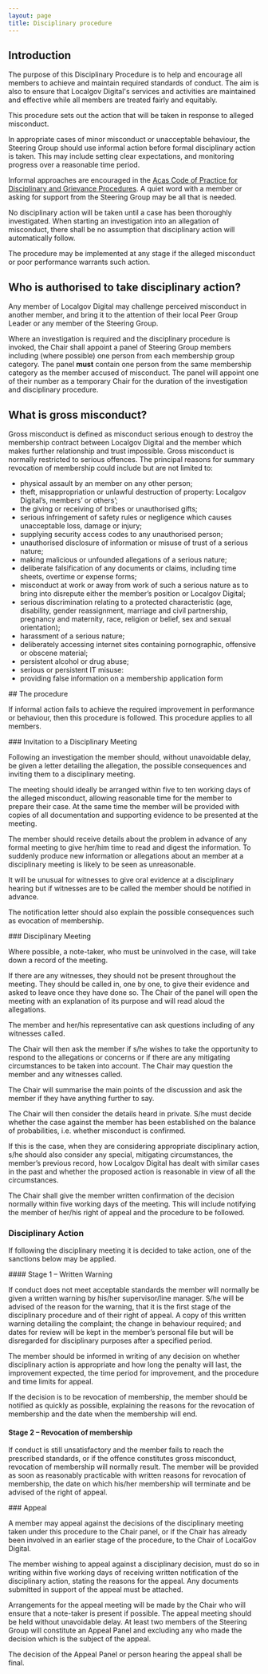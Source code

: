 ```yaml
---
layout: page
title: Disciplinary procedure
---
```


## Introduction

The purpose of this Disciplinary Procedure is to help and encourage all members to achieve and maintain required standards of conduct. The aim is also to ensure that Localgov Digital's services and activities are maintained and effective while all members are treated fairly and equitably.

This procedure sets out the action that will be taken in response to alleged misconduct.

In appropriate cases of minor misconduct or unacceptable behaviour, the Steering Group should use informal action before formal disciplinary action is taken. This may include setting clear expectations, and monitoring progress over a reasonable time period.

Informal approaches are encouraged in the [Acas Code of Practice for Disciplinary and Grievance Procedures](http://www.acas.org.uk/dgcode2009). A quiet word with a member or asking for support from the Steering Group may be all that is needed.

No disciplinary action will be taken until a case has been thoroughly investigated. When starting an investigation into an allegation of misconduct, there shall be no assumption that disciplinary action will automatically follow.

The procedure may be implemented at any stage if the alleged misconduct or poor performance warrants such action.

## Who is authorised to take disciplinary action?

Any member of Localgov Digital may challenge perceived misconduct in another member, and bring it to the attention of their local Peer Group Leader or any member of the Steering Group.

Where an investigation is required and the disciplinary procedure is invoked, the Chair shall appoint a panel of Steering Group members including (where possible) one person from each membership group category. The panel **must** contain one person from the same membership category as the member accused of misconduct. The panel will appoint one of their number as a temporary Chair for the duration of the investigation and disciplinary procedure.

## What is gross misconduct?

Gross misconduct is defined as misconduct serious enough to destroy the membership contract between Localgov Digital and the member which makes further relationship and trust impossible. Gross misconduct is normally restricted to serious offences. The principal reasons for summary revocation of membership could include but are not limited to:

- physical assault by an member on any other person;
- theft, misappropriation or unlawful destruction of property: Localgov Digital’s, members’ or others’;
- the giving or receiving of bribes or unauthorised gifts;
- serious infringement of safety rules or negligence which causes unacceptable loss, damage or injury;
- supplying security access codes to any unauthorised person;
- unauthorised disclosure of information or misuse of trust of a serious nature;
- making malicious or unfounded allegations of a serious nature;
- deliberate falsification of any documents or claims, including time sheets, overtime or expense forms;
- misconduct at work or away from work of such a serious nature as to bring into disrepute either the member’s position or Localgov Digital;
- serious discrimination relating to a protected characteristic (age, disability, gender reassignment, marriage and civil partnership, pregnancy and maternity, race, religion or belief, sex and sexual orientation);
- harassment of a serious nature;
- deliberately accessing internet sites containing pornographic, offensive or obscene material;
- persistent alcohol or drug abuse;
- serious or persistent IT misuse:
- providing false information on a membership application form

## The procedure

If informal action fails to achieve the required improvement in performance or behaviour, then this procedure is followed. This procedure applies to all members.

### Invitation to a Disciplinary Meeting

Following an investigation the member should, without unavoidable delay, be given a letter detailing the allegation, the possible consequences and inviting them to a disciplinary meeting.

The meeting should ideally be arranged within five to ten working days of the alleged misconduct, allowing reasonable time for the member to prepare their case. At the same time the member will be provided with copies of all documentation and supporting evidence to be presented at the meeting.

The member should receive details about the problem in advance of any formal meeting to give her/him time to read and digest the information. To suddenly produce new information or allegations about an member at a disciplinary meeting is likely to be seen as unreasonable.

It will be unusual for witnesses to give oral evidence at a disciplinary hearing but if witnesses are to be called the member should be notified in advance.

The notification letter should also explain the possible consequences such as evocation of membership.

### Disciplinary Meeting

Where possible, a note-taker, who must be uninvolved in the case, will take down a record of the meeting.

If there are any witnesses, they should not be present throughout the meeting. They should be called in, one by one, to give their evidence and asked to leave once they have done so. The Chair of the panel will open the meeting with an explanation of its purpose and will read aloud the allegations.

The member and her/his representative can ask questions including of any witnesses called.

The Chair will then ask the member if s/he wishes to take the opportunity to respond to the allegations or concerns or if there are any mitigating circumstances to be taken into account. The Chair may question the member and any witnesses called.

The Chair will summarise the main points of the discussion and ask the member if they have anything further to say.

The Chair will then consider the details heard in private. S/he must decide whether the case against the member has been established on the balance of probabilities, i.e. whether misconduct is confirmed.

If this is the case, when they are considering appropriate disciplinary action, s/he should also consider any special, mitigating circumstances, the member’s previous record, how Localgov Digital has dealt with similar cases in the past and whether the proposed action is reasonable in view of all the circumstances.

The Chair shall give the member written confirmation of the decision normally within five working days of the meeting. This will include notifying the member of her/his right of appeal and the procedure to be followed.

### Disciplinary Action

If following the disciplinary meeting it is decided to take action, one of the sanctions below may be applied.

#### Stage 1 – Written Warning

If conduct does not meet acceptable standards the member will normally be given a written warning by his/her supervisor/line manager. S/he will be advised of the reason for the warning, that it is the first stage of the disciplinary procedure and of their right of appeal. A copy of this written warning detailing the complaint; the change in behaviour required; and dates for review will be kept in the member’s personal file but will be disregarded for disciplinary purposes after a specified period.

The member should be informed in writing of any decision on whether disciplinary action is appropriate and how long the penalty will last, the improvement expected, the time period for improvement, and the procedure and time limits for appeal.

If the decision is to be revocation of membership, the member should be notified as quickly as possible, explaining the reasons for the revocation of membership and the date when the membership will end.

#### Stage 2 – Revocation of membership

If conduct is still unsatisfactory and the member fails to reach the prescribed standards, or if the offence constitutes gross misconduct, revocation of membership will normally result. The member will be provided as soon as reasonably practicable with written reasons for revocation of membership, the date on which his/her membership will terminate and be advised of the right of appeal.

### Appeal

A member may appeal against the decisions of the disciplinary meeting taken under this procedure to the Chair panel, or if the Chair has already been involved in an earlier stage of the procedure, to the Chair of LocalGov Digital.

The member wishing to appeal against a disciplinary decision, must do so in writing within five working days of receiving written notification of the disciplinary action, stating the reasons for the appeal. Any documents submitted in support of the appeal must be attached.

Arrangements for the appeal meeting will be made by the Chair who will ensure that a note-taker is present if possible. The appeal meeting should be held without unavoidable delay. At least two members of the Steering Group will constitute an Appeal Panel and excluding any who made the decision which is the subject of the appeal.

The decision of the Appeal Panel or person hearing the appeal shall be final.
